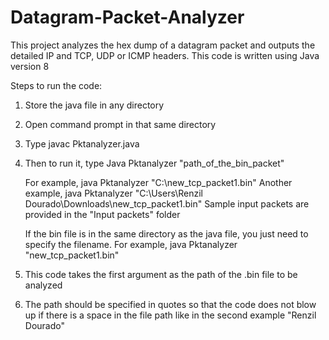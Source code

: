 # Datagram-Packet-Analyzer
This project analyzes the hex dump of a datagram packet and outputs the detailed IP and TCP, UDP or ICMP headers.
This code is written using Java version 8

Steps to run the code:

1. Store the java file in any directory 

2. Open command prompt in that same directory

3. Type javac Pktanalyzer.java

4. Then to run it, type Java Pktanalyzer "path_of_the_bin_packet"

	For example,     java Pktanalyzer "C:\new_tcp_packet1.bin"
	Another example, java Pktanalyzer "C:\Users\Renzil Dourado\Downloads\new_tcp_packet1.bin"
	Sample input packets are provided  in the "Input packets" folder
	
	If the bin file is in the same directory as the java file, you just need to specify the filename.
	For example,    java Pktanalyzer "new_tcp_packet1.bin"
	
5. This code takes the first argument as the path of the .bin file to be analyzed
	
6. The path should be specified in quotes so that the code does not blow up if there is a space in the file path like in the second example "Renzil Dourado"
